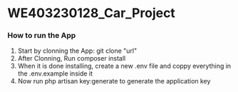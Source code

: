 # WE403230128_Car_Project

<h3>How to run the App</h3>

<ol>
  <li>Start by clonning the App: git clone "url" </li>
  <li>After Clonning, Run composer install</li>
  <li>When it is done installing, create a new .env file and coppy everything in the .env.example inside it</li>
  <li>Now run php artisan key:generate to generate the application key</li>
</ol>
